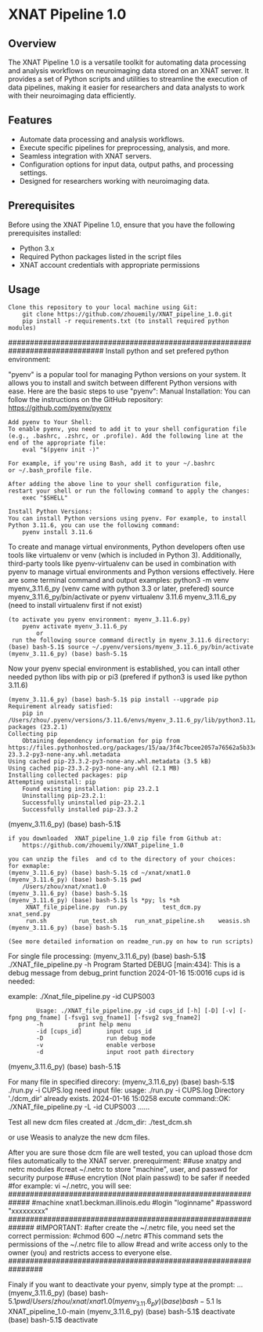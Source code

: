 # XNAT Pipeline 1.0

## Overview

The XNAT Pipeline 1.0 is a versatile toolkit for automating data processing and analysis workflows on neuroimaging data stored on an XNAT server. It provides a set of Python scripts and utilities to streamline the execution of data pipelines, making it easier for researchers and data analysts to work with their neuroimaging data efficiently.

## Features

- Automate data processing and analysis workflows.
- Execute specific pipelines for preprocessing, analysis, and more.
- Seamless integration with XNAT servers.
- Configuration options for input data, output paths, and processing settings.
- Designed for researchers working with neuroimaging data.

## Prerequisites

Before using the XNAT Pipeline 1.0, ensure that you have the following prerequisites installed:

- Python 3.x
- Required Python packages listed in the script files
- XNAT account credentials with appropriate permissions

## Usage

    Clone this repository to your local machine using Git:
        git clone https://github.com/zhouemily/XNAT_pipeline_1.0.git
        pip install -r requirements.txt (to install required python modules)

##############################################################################
Install python and set prefered python environment:

"pyenv" is a popular tool for managing Python versions on your system. It allows you to install and switch between different Python versions with ease. Here are the basic steps to use "pyenv":
    Manual Installation:
    You can follow the instructions on the GitHub repository: 
        https://github.com/pyenv/pyenv

    Add pyenv to Your Shell:
    To enable pyenv, you need to add it to your shell configuration file 
    (e.g., .bashrc, .zshrc, or .profile). Add the following line at the 
    end of the appropriate file:
        eval "$(pyenv init -)"

    For example, if you're using Bash, add it to your ~/.bashrc 
    or ~/.bash_profile file.
  
    After adding the above line to your shell configuration file, 
    restart your shell or run the following command to apply the changes:
        exec "$SHELL"

    Install Python Versions:
    You can install Python versions using pyenv. For example, to install 
    Python 3.11.6, you can use the following command:
        pyenv install 3.11.6

To create and manage virtual environments, Python developers often use tools like virtualenv or venv (which is included in Python 3). Additionally, third-party tools like pyenv-virtualenv can be used in combination with pyenv to manage virtual environments and Python versions effectively.
Here are some terminal command and output examples:
        python3 -m venv myenv_3.11.6_py (venv came with python 3.3 or later, prefered)
        source myenv_3.11.6_py/bin/activate
            or
        pyenv virtualenv 3.11.6 myenv_3.11.6_py (need to install virtualenv first if not exist)

    (to activate you pyenv environment: myenv_3.11.6.py)
        pyenv activate myenv_3.11.6_py 
            or 
     run the following source command directly in myenv_3.11.6 directory:
    (base) bash-5.1$ source ~/.pyenv/versions/myenv_3.11.6_py/bin/activate
    (myenv_3.11.6_py) (base) bash-5.1$ 


Now your pyenv special environment is established, you can intall other needed python libs with
pip or pi3 (prefered if python3 is used like python 3.11.6)

    (myenv_3.11.6_py) (base) bash-5.1$ pip install --upgrade pip
    Requirement already satisfied: 
        pip in /Users/zhou/.pyenv/versions/3.11.6/envs/myenv_3.11.6_py/lib/python3.11/site-packages (23.2.1)
    Collecting pip
        Obtaining dependency information for pip from https://files.pythonhosted.org/packages/15/aa/3f4c7bcee2057a76562a5b33ecbd199be08cdb4443a02e26bd2c3cf6fc39/pip-23.3.2-py3-none-any.whl.metadata
    Using cached pip-23.3.2-py3-none-any.whl.metadata (3.5 kB)
    Using cached pip-23.3.2-py3-none-any.whl (2.1 MB)
    Installing collected packages: pip
    Attempting uninstall: pip
        Found existing installation: pip 23.2.1
        Uninstalling pip-23.2.1:
        Successfully uninstalled pip-23.2.1
        Successfully installed pip-23.3.2
(myenv_3.11.6_py) (base) bash-5.1$ 

    if you downloaded  XNAT_pipeline_1.0 zip file from Github at:
        https://github.com/zhouemily/XNAT_pipeline_1.0

    you can unzip the files  and cd to the directory of your choices:
    for exmaple:
    (myenv_3.11.6_py) (base) bash-5.1$ cd ~/xnat/xnat1.0
    (myenv_3.11.6_py) (base) bash-5.1$ pwd
        /Users/zhou/xnat/xnat1.0
    (myenv_3.11.6_py) (base) bash-5.1$ 
    (myenv_3.11.6_py) (base) bash-5.1$ ls *py; ls *sh
         XNAT_file_pipeline.py	run.py			test_dcm.py		xnat_send.py
         run.sh			run_test.sh		run_xnat_pipeline.sh	weasis.sh
    (myenv_3.11.6_py) (base) bash-5.1$ 

    (See more detailed information on readme_run.py on how to run scripts)

For single file processing:
(myenv_3.11.6_py) (base) bash-5.1$ ./XNAT_file_pipeline.py -h
Program Started
DEBUG [main:434]: This is a debug message from debug_print function
2024-01-16 15:0016 cups id is needed:

example: ./Xnat_file_pipeline.py -id CUPS003


            Usage: ./XNAT_file_pipeline.py -id cups_id [-h] [-D] [-v] [-fpng png_fname] [-fsvg1 svg_fname1] [-fsvg2 svg_fname2]
            -h			print help menu
            -id [cups_id]       input cups_id
            -D                  run debug mode
            -v                  enable verbose
            -d                  input root path directory
            
(myenv_3.11.6_py) (base) bash-5.1$ 

For many file in specified direcory:
(myenv_3.11.6_py) (base) bash-5.1$ ./run.py -i CUPS.log
need input file: usage: ./run.py -i CUPS.log
Directory './dcm_dir' already exists.
2024-01-16 15:0258 excute command::OK: ./XNAT_file_pipeline.py -L -id CUPS003
......


Test all new dcm files created at ./dcm_dir:
./test_dcm.sh

or 
use Weasis to analyze the new dcm files.

After you are sure those dcm file are well tested, you can upload those dcm files automatically to
the XNAT server.
    prerequirment:
##use xnatpy and netrc modules
#creat ~/.netrc to store "machine", user, and passwd for security purpose
##use encrytion (Not plain passwd) to be safer if needed
#for example: vi ~/.netrc, you will see:
#############################################################
#machine    xnat1.beckman.illinois.edu
#login      "loginname"
#password   "xxxxxxxxx"
##############################################################
#IMPORTANT:
#after create the ~/.netrc file, you need set the correct permission:
#chmod 600 ~/.netrc
#This command sets the permissions of the ~/.netrc file to allow 
#read and write access only to the owner (you) and restricts access to everyone else.
################################################################

Finaly if you want to deactivate your pyenv, simply type at the prompt:
...
(myenv_3.11.6_py) (base) bash-5.1$pwd 
/Users/zhou/xnat/xnat1.0
(myenv_3.11.6_py) (base) bash-5.1$ ls
XNAT_pipeline_1.0-main
(myenv_3.11.6_py) (base) bash-5.1$ deactivate
(base) bash-5.1$ 
deactivate

